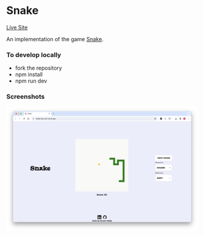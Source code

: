 # Snake

[Live Site](https://snake-bay-phi.vercel.app/)

An implementation of the game [Snake](https://en.wikipedia.org/wiki/Snake_(video_game_genre)).

### To develop locally

- fork the repository
- npm install
- npm run dev

### Screenshots

![Screenshot](./src/assets/photos/snake_screenshot.png)